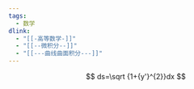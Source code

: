 ```yaml
---
tags:
  - 数学
dlink:
  - "[[-高等数学-]]"
  - "[[--微积分--]]"
  - "[[---曲线曲面积分---]]"
---
```

$$
ds=\sqrt {1+{y'}^{2}}dx
$$
